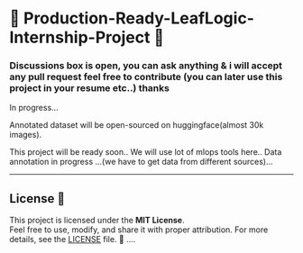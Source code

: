 # 🌿 Production-Ready-LeafLogic-Internship-Project 🌱  
### Discussions box is open, you can ask anything & i will accept any pull request feel free to contribute (you can later use this project in your resume etc..) thanks
In progress...

Annotated dataset will be open-sourced on huggingface(almost 30k images).

This project will be ready soon..
We will use lot of mlops tools here..
Data annotation in progress ...(we have to get data from different sources)...

---


## License 📜  

This project is licensed under the **MIT License**.  
Feel free to use, modify, and share it with proper attribution. For more details, see the [LICENSE](LICENSE) file. 🌟  ....

